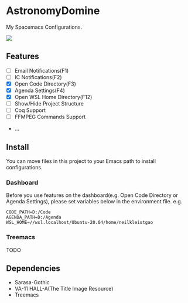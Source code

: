 # AstronomyDomine
My Spacemacs Configurations.

![](https://s2.loli.net/2022/12/05/Sfw68l1qRWKyOG3.png)

## Features
- [ ] Email Notifications(F1)
- [ ] IC Notifications(F2)
- [x] Open Code Directory(F3)
- [x] Agenda Settings(F4)
- [x] Open WSL Home Directory(F12)
- [ ] Show/Hide Project Structure
- [ ] Coq Support
- [ ] FFMPEG Commands Support
- ...

## Install
You can move files in this project to your Emacs path to install configurations.

### Dashboard
Before you use features on the dashboard(e.g. Open Code Directory or Agenda Settings), please set variables below in the environment file.
e.g.
```
CODE_PATH=D:/Code
AGENDA_PATH=D:/Agenda
WSL_HOME=//wsl.localhost/Ubuntu-20.04/home/neilkleistgao
```

### Treemacs
TODO

## Dependencies
- Sarasa-Gothic
- VA-11 HALL-A(The Title Image Resource)
- Treemacs
